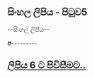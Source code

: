 ## සිංහල ලිපිය - පිටුව5

--සිංහල ලිපිය--

#---------











## [ලිපිය 6 ට පිවිසීමට..](/page6.md)

